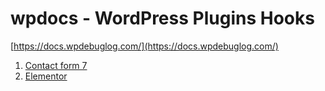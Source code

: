 # wpdocs - WordPress Plugins Hooks 

[https://docs.wpdebuglog.com/](https://docs.wpdebuglog.com/)

1. [Contact form 7](https://github.com/arshidkv12/wpdocs/tree/master/contact-form-7/)
2. [Elementor](https://github.com/arshidkv12/wpdocs/tree/master/elementor)
